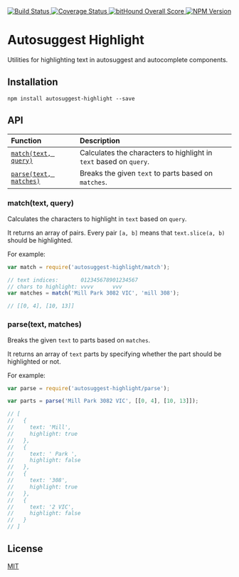 <a href="https://codeship.com/projects/78168" target="_blank">
  <img src="https://img.shields.io/codeship/99ce0dd0-d5d5-0132-ce75-1e0a7d4d648e/master.svg?style=flat-square"
       alt="Build Status" />
</a>
<a href="https://codecov.io/gh/moroshko/autosuggest-highlight" target="_blank">
  <img src="https://img.shields.io/codecov/c/github/moroshko/autosuggest-highlight/master.svg?style=flat-square"
       alt="Coverage Status">
</a>
<a href="https://www.bithound.io/github/moroshko/autosuggest-highlight" target="_blank">
  <img src="https://www.bithound.io/github/moroshko/autosuggest-highlight/badges/score.svg"
       alt="bitHound Overall Score">
</a>
<a href="https://npmjs.org/package/autosuggest-highlight" target="_blank">
  <img src="https://img.shields.io/npm/v/autosuggest-highlight.svg?style=flat-square"
       alt="NPM Version" />
</a>

# Autosuggest Highlight

Utilities for highlighting text in autosuggest and autocomplete components.

## Installation

```shell
npm install autosuggest-highlight --save
```

## API

| Function | Description |
| :--- | :--- |
| [`match(text, query)`](#match) | Calculates the characters to highlight in `text` based on `query`. |
| [`parse(text, matches)`](#parse) | Breaks the given `text` to parts based on `matches`. |

<a name="match"></a>
### match(text, query)

Calculates the characters to highlight in `text` based on `query`.

It returns an array of pairs. Every pair `[a, b]` means that `text.slice(a, b)` should be highlighted.

For example:

```js
var match = require('autosuggest-highlight/match');

// text indices:       012345678901234567
// chars to highlight: vvvv      vvv
var matches = match('Mill Park 3082 VIC', 'mill 308');

// [[0, 4], [10, 13]]
```

<a name="parse"></a>
### parse(text, matches)

Breaks the given `text` to parts based on `matches`.

It returns an array of `text` parts by specifying whether the part should be highlighted or not.

For example:

```js
var parse = require('autosuggest-highlight/parse');

var parts = parse('Mill Park 3082 VIC', [[0, 4], [10, 13]]);

// [
//   {
//     text: 'Mill',
//     highlight: true
//   },
//   {
//     text: ' Park ',
//     highlight: false
//   },
//   {
//     text: '308',
//     highlight: true
//   },
//   {
//     text: '2 VIC',
//     highlight: false
//   }
// ]
```

## License

<a href="http://moroshko.mit-license.org" target="_blank">MIT</a>
